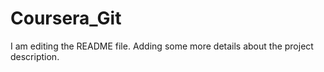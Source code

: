 # Coursera_Git

I am editing the README file. Adding some more details about the project description.
